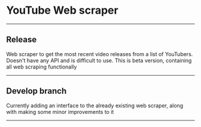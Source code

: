 # YouTube Web scraper

---
## Release

Web scraper to get the most recent video releases from
a list of YouTubers. Doesn't have any API and is difficult
to use. This is beta version, containing all web scraping
functionally

---

## Develop branch
Currently adding an interface to the already existing
web scraper, along with making some minor improvements
to it

---